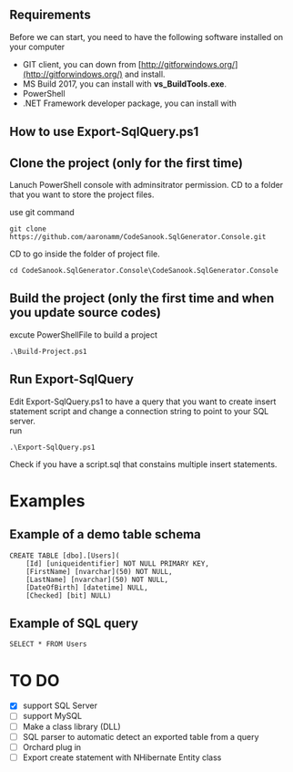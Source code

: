 
## Requirements
Before we can start, you need to have the following software installed on your computer 
* GIT client, you can down from [http://gitforwindows.org/](http://gitforwindows.org/) and install.
* MS Build 2017, you can install with **vs_BuildTools.exe**.
* PowerShell
* .NET Framework developer package, you can install with  


## How to use Export-SqlQuery.ps1	

## Clone the project (only for the first time) 
Lanuch PowerShell console with adminsitrator permission.
CD to a folder that you want to store the project files.

use git command
```
git clone https://github.com/aaronamm/CodeSanook.SqlGenerator.Console.git 
```

CD to go inside the folder of project file.
```
cd CodeSanook.SqlGenerator.Console\CodeSanook.SqlGenerator.Console

```

## Build the project (only the first time and when you update source codes)
excute PowerShellFile to build a project
```
.\Build-Project.ps1
```

## Run Export-SqlQuery
Edit Export-SqlQuery.ps1 to have a query that you want to create insert statement script 
and change a connection string to point to your SQL server.      
run
```
.\Export-SqlQuery.ps1
```	

Check if you have a script.sql that constains multiple insert statements.  


# Examples


## Example of a demo table schema  
```
CREATE TABLE [dbo].[Users](
	[Id] [uniqueidentifier] NOT NULL PRIMARY KEY,
	[FirstName] [nvarchar](50) NOT NULL,
	[LastName] [nvarchar](50) NOT NULL,
	[DateOfBirth] [datetime] NULL,
	[Checked] [bit] NULL)
```

## Example of SQL query
```
SELECT * FROM Users
```

# TO DO

* [x] support SQL Server
* [ ] support MySQL
* [ ] Make a class library (DLL)
* [ ] SQL parser to automatic detect an exported table from a query
* [ ] Orchard plug in
* [ ] Export create statement with NHibernate Entity class
